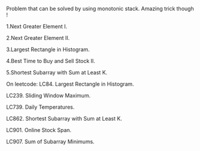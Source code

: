 Problem that can be solved by using monotonic stack. Amazing trick though !

1.Next Greater Element I.

2.Next Greater Element II.

3.Largest Rectangle in Histogram.

4.Best Time to Buy and Sell Stock II.

5.Shortest Subarray with Sum at Least K.

On leetcode:
LC84. Largest Rectangle in Histogram.

LC239. Sliding Window Maximum.

LC739. Daily Temperatures.

LC862. Shortest Subarray with Sum at Least K.

LC901. Online Stock Span.

LC907. Sum of Subarray Minimums.

